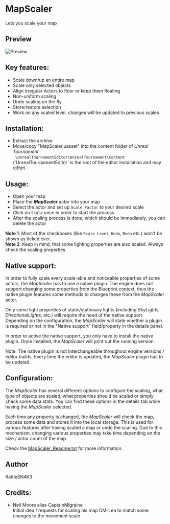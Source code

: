 # MapScaler
Lets you scale your map

## Preview
![Preview](../gh-pages/resources/preview.gif)

## Key features:
 - Scale down/up an entire map
 - Scale only selected objects
 - Align irregular Actors to floor or keep them floating
 - Non-uniform scaling
 - Undo scaling on the fly
 - Store/restore selection
 - Work on any scaled level, changes will be updated to previous scales


## Installation:
 - Extract the archive
 - Move/copy "MapScaler.uasset" into the content folder of _Unreal Tournament_  
   `.\UnrealTournamentEditor\UnrealTournament\Content`  
   ('UnrealTournamentEditor' is the root of the editor installation and may differ)

## Usage:
 - Open your map
 - Place the _**MapScaler**_ actor into your map
 - Select the actor and set up `Scale Factor` to your desired scale
 - Click on `Scale` once in order to start the process
 - After the scaling process is done, which should be immediately, you can delete the actor

**Note 1**: Most of the checkboxes (like `Scale Level`, `Undo`, `Redo` etc.) won't be shown as ticked ever.  
**Note 2**: Keep in mind, that some lighting properties are also scaled. Always check the scaling properties


## Native support:

In order to fully scale every scale-able and noticeable properties of some actors, the _MapScaler_
has to use a native plugin. The engine does not support changing some properties from the Blueprint
context, thus the native plugin features some methods to changes these from the _MapScaler_ actor.

Only some light properties of static/stationary lights (including _SkyLights_, _DirectionalLights_, etc.)
will require the need of the native support. Depending on the configuration, the _MapScaler_ will state
whether a plugin is required or not in the "Native support" field/property in the details panel.

In order to active the native support, you only have to install the native plugin. Once installed,
the _MapScaler_ will print out the running version.

Note:
The native plugin is not interchangeable throughout engine versions / editor builds. Every time the
editor is updated, the _MapScaler_ plugin has to be updated.


## Configuration:

The _MapScaler_ has several different options to configure the scaling, what type of objects
are scaled, what properties should be scaled or simply check some data stats. You can find
these options in the details tab while having the _MapScaler_ selected.

Each time any property is changed, the _MapScaler_ will check the map, process some data and
stores it into the local storage. This is used for various features after having scaled a
map or undo the scaling. Due to this mechanism, changing various properties may take time
depending on the size / actor count of the map.

Check the [MapScaler_Readme.txt](MapScaler_Readme.txt) for more information.


## Author
RattleSN4K3


## Credits:

 - Neil Moore alias CaptainMigraine  
   Initial idea / requests for scaling his map DM-Lea to match some changes to the movement scale
